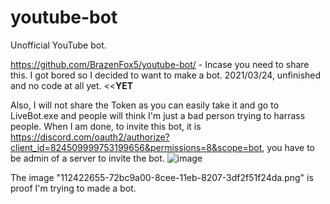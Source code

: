 # youtube-bot
Unofficial YouTube bot.


https://github.com/BrazenFox5/youtube-bot/ - Incase you need to share this.
I got bored so I decided to want to make a bot.
2021/03/24, unfinished and no code at all yet. <<**YET**


Also, I will not share the Token as you can easily take it and go to LiveBot.exe and people will think I'm just a bad person trying to harrass people.
When I am done, to invite this bot, it is https://discord.com/oauth2/authorize?client_id=824509999753199656&permissions=8&scope=bot, you have to be admin of a server to invite the bot.
![image](https://user-images.githubusercontent.com/80448295/112422655-72bc9a00-8cee-11eb-8207-3df2f51f24da.png)


The image "112422655-72bc9a00-8cee-11eb-8207-3df2f51f24da.png" is proof I'm trying to made a bot.
